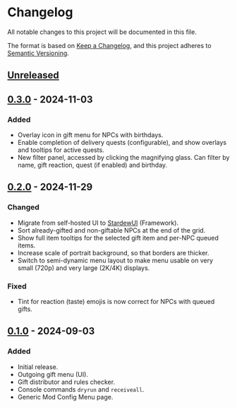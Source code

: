 # Changelog

All notable changes to this project will be documented in this file.

The format is based on [Keep a Changelog](https://keepachangelog.com/en/1.1.0/), and this project adheres to [Semantic Versioning](https://semver.org/spec/v2.0.0.html).

## [Unreleased]

## [0.3.0] - 2024-11-03

### Added

- Overlay icon in gift menu for NPCs with birthdays.
- Enable completion of delivery quests (configurable), and show overlays and tooltips for active quests.
- New filter panel, accessed by clicking the magnifying glass. Can filter by name, gift reaction, quest (if enabled) and birthday.

## [0.2.0] - 2024-11-29

### Changed

- Migrate from self-hosted UI to [StardewUI](https://www.nexusmods.com/stardewvalley/mods/28870) (Framework).
- Sort already-gifted and non-giftable NPCs at the end of the grid.
- Show full item tooltips for the selected gift item and per-NPC queued items.
- Increase scale of portrait background, so that borders are thicker.
- Switch to semi-dynamic menu layout to make menu usable on very small (720p) and very large (2K/4K) displays.

### Fixed

- Tint for reaction (taste) emojis is now correct for NPCs with queued gifts.

## [0.1.0] - 2024-09-03

### Added

- Initial release.
- Outgoing gift menu (UI).
- Gift distributor and rules checker.
- Console commands `dryrun` and `receiveall`.
- Generic Mod Config Menu page.

[Unreleased]: https://github.com/focustense/StardewPenPals/compare/v0.3.0...HEAD
[0.3.0]: https://github.com/focustense/StardewPenPals/compare/v0.2.0...v0.3.0
[0.2.0]: https://github.com/focustense/StardewPenPals/compare/v0.1.0...v0.2.0
[0.1.0]: https://github.com/focustense/StardewPenPals/tree/v0.1.0
